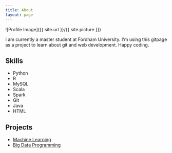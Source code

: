 ```yaml
---
title: About
layout: page
---
```

![Profile Image]({{ site.url }}/{{ site.picture }})

<p>I am currently a master student at Fordham University. 
	I'm using this gitpage as a project to learn about 
	git and web development. Happy coding.</p>


<h2>Skills</h2>

<ul class="skill-list">
	<li>Python</li>
	<li>R</li>
	<li>MySQL</li>
	<li>Scala</li>
	<li>Spark</li>
	<li>Git</li>
	<li>Java</li>
	<li>HTML</li>
</ul>

<h2>Projects</h2>

<ul>
	<li><a href="https://github.com/zoelland/Machine-Learning">Machine Learning</a></li>
	<li><a href="https://github.com/zoelland/Big-Data">Big Data Programming</a></li>
</ul>
